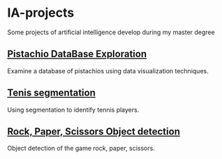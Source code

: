 # IA-projects
Some projects of artificial intelligence develop during my master degree

## [Pistachio DataBase Exploration](Projects/Pistachio_DB/Pistachio_DB.md)
Examine a database of pistachios using data visualization techniques.

## [Tenis segmentation](Projects/Tennis_segmentation/Tennis_segmentation.md)
Using segmentation to identify tennis players.

## [Rock, Paper, Scissors Object detection](Projects/RPS_object_detection/RPS_object_detection.md)
Object detection of the game rock, paper, scissors.
